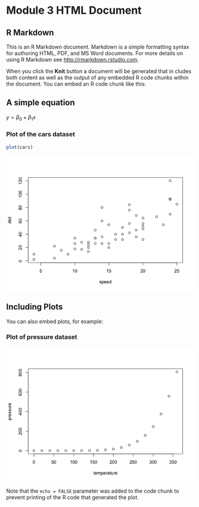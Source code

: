 # Module 3 HTML Document

## R Markdown

This is an R Markdown document. Markdown is a simple formatting syntax
for authoring HTML, PDF, and MS Word documents. For more details on
using R Markdown see <http://rmarkdown.rstudio.com>.

When you click the **Knit** button a document will be generated that in
cludes both content as well as the output of any embedded R code chunks
within the document. You can embed an R code chunk like this:

## A simple equation

*y* = *β*<sub>0</sub> + *β*<sub>1</sub>*x*

### Plot of the cars dataset

``` r
plot(cars)
```

![](githubmd_document_files/figure-markdown_github/cars-1.png)

## Including Plots

You can also embed plots, for example:

### Plot of pressure dataset

![](githubmd_document_files/figure-markdown_github/pressure-1.png)

Note that the `echo = FALSE` parameter was added to the code chunk to
prevent printing of the R code that generated the plot.
